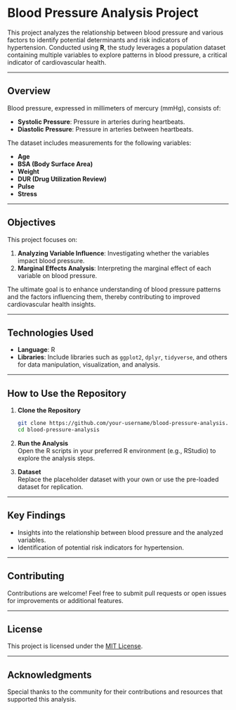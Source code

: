 # Blood Pressure Analysis Project  

This project analyzes the relationship between blood pressure and various factors to identify potential determinants and risk indicators of hypertension. Conducted using **R**, the study leverages a population dataset containing multiple variables to explore patterns in blood pressure, a critical indicator of cardiovascular health.

---

## **Overview**  
Blood pressure, expressed in millimeters of mercury (mmHg), consists of:  
- **Systolic Pressure**: Pressure in arteries during heartbeats.  
- **Diastolic Pressure**: Pressure in arteries between heartbeats.  

The dataset includes measurements for the following variables:  
- **Age**  
- **BSA (Body Surface Area)**  
- **Weight**  
- **DUR (Drug Utilization Review)**  
- **Pulse**  
- **Stress**  

---

## **Objectives**  
This project focuses on:  
1. **Analyzing Variable Influence**: Investigating whether the variables impact blood pressure.  
2. **Marginal Effects Analysis**: Interpreting the marginal effect of each variable on blood pressure.  

The ultimate goal is to enhance understanding of blood pressure patterns and the factors influencing them, thereby contributing to improved cardiovascular health insights.

---

## **Technologies Used**  
- **Language**: R  
- **Libraries**: Include libraries such as `ggplot2`, `dplyr`, `tidyverse`, and others for data manipulation, visualization, and analysis.

---

## **How to Use the Repository**  
1. **Clone the Repository**  
   ```bash
   git clone https://github.com/your-username/blood-pressure-analysis.git
   cd blood-pressure-analysis
   ```

2. **Run the Analysis**  
   Open the R scripts in your preferred R environment (e.g., RStudio) to explore the analysis steps.

3. **Dataset**  
   Replace the placeholder dataset with your own or use the pre-loaded dataset for replication.

---

## **Key Findings**  
- Insights into the relationship between blood pressure and the analyzed variables.  
- Identification of potential risk indicators for hypertension.

---

## **Contributing**  
Contributions are welcome! Feel free to submit pull requests or open issues for improvements or additional features.

---

## **License**  
This project is licensed under the [MIT License](LICENSE).

---

## **Acknowledgments**  
Special thanks to the community for their contributions and resources that supported this analysis.
